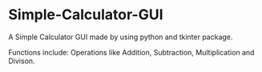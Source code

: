 # Simple-Calculator-GUI
A Simple Calculator GUI made by using python and tkinter package.

Functions include:
  Operations like Addition, Subtraction, Multiplication and Divison.
